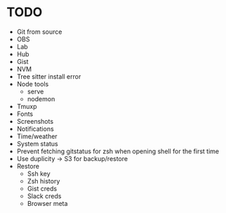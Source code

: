 # TODO

* Git from source
* OBS
* Lab
* Hub
* Gist
* NVM
* Tree sitter install error
* Node tools
  * serve
  * nodemon
* Tmuxp
* Fonts
* Screenshots
* Notifications
* Time/weather
* System status
* Prevent fetching gitstatus for zsh when opening shell for the first time
* Use duplicity -> S3 for backup/restore
* Restore
  * Ssh key
  * Zsh history
  * Gist creds
  * Slack creds
  * Browser meta
